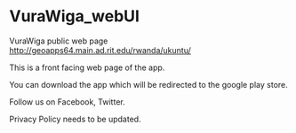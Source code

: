 # VuraWiga_webUI
VuraWiga public web page http://geoapps64.main.ad.rit.edu/rwanda/ukuntu/

This is a front facing web page of the app. 

You can download the app which will be redirected to the google play store.

Follow us on Facebook, Twitter. 

Privacy Policy needs to be updated. 
